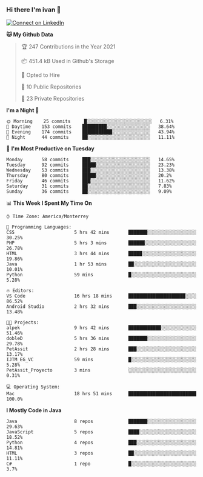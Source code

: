 ### Hi there I'm ivan 👋
[![Connect on LinkedIn](https://img.shields.io/badge/--linkedin?label=LinkedIn&logo=LinkedIn&style=social)](https://www.linkedin.com/in/ivanjtm)
<!--START_SECTION:waka-->
**🐱 My Github Data** 

> 🏆 247 Contributions in the Year 2021
 > 
> 📦 451.4 kB Used in Github's Storage 
 > 
> 💼 Opted to Hire
 > 
> 📜 10 Public Repositories 
 > 
> 🔑 23 Private Repositories  
 > 
**I'm a Night 🦉** 

```text
🌞 Morning    25 commits     █░░░░░░░░░░░░░░░░░░░░░░░░   6.31% 
🌆 Daytime    153 commits    █████████░░░░░░░░░░░░░░░░   38.64% 
🌃 Evening    174 commits    ███████████░░░░░░░░░░░░░░   43.94% 
🌙 Night      44 commits     ██░░░░░░░░░░░░░░░░░░░░░░░   11.11%

```
📅 **I'm Most Productive on Tuesday** 

```text
Monday       58 commits     ███░░░░░░░░░░░░░░░░░░░░░░   14.65% 
Tuesday      92 commits     █████░░░░░░░░░░░░░░░░░░░░   23.23% 
Wednesday    53 commits     ███░░░░░░░░░░░░░░░░░░░░░░   13.38% 
Thursday     80 commits     █████░░░░░░░░░░░░░░░░░░░░   20.2% 
Friday       46 commits     ███░░░░░░░░░░░░░░░░░░░░░░   11.62% 
Saturday     31 commits     ██░░░░░░░░░░░░░░░░░░░░░░░   7.83% 
Sunday       36 commits     ██░░░░░░░░░░░░░░░░░░░░░░░   9.09%

```


📊 **This Week I Spent My Time On** 

```text
⌚︎ Time Zone: America/Monterrey

💬 Programming Languages: 
CSS                      5 hrs 42 mins       ███████░░░░░░░░░░░░░░░░░░   30.25% 
PHP                      5 hrs 3 mins        ██████░░░░░░░░░░░░░░░░░░░   26.78% 
HTML                     3 hrs 44 mins       █████░░░░░░░░░░░░░░░░░░░░   19.86% 
Java                     1 hr 53 mins        ██░░░░░░░░░░░░░░░░░░░░░░░   10.01% 
Python                   59 mins             █░░░░░░░░░░░░░░░░░░░░░░░░   5.28%

🔥 Editors: 
VS Code                  16 hrs 18 mins      █████████████████████░░░░   86.52% 
Android Studio           2 hrs 32 mins       ███░░░░░░░░░░░░░░░░░░░░░░   13.48%

🐱‍💻 Projects: 
alpek                    9 hrs 42 mins       ████████████░░░░░░░░░░░░░   51.46% 
dobleD                   5 hrs 36 mins       ███████░░░░░░░░░░░░░░░░░░   29.78% 
PetAssit                 2 hrs 28 mins       ███░░░░░░░░░░░░░░░░░░░░░░   13.17% 
IJTM_EG_VC               59 mins             █░░░░░░░░░░░░░░░░░░░░░░░░   5.28% 
PetAssit_Proyecto        3 mins              ░░░░░░░░░░░░░░░░░░░░░░░░░   0.31%

💻 Operating System: 
Mac                      18 hrs 51 mins      █████████████████████████   100.0%

```

**I Mostly Code in Java** 

```text
Java                     8 repos             ███████░░░░░░░░░░░░░░░░░░   29.63% 
JavaScript               5 repos             ████░░░░░░░░░░░░░░░░░░░░░   18.52% 
Python                   4 repos             ███░░░░░░░░░░░░░░░░░░░░░░   14.81% 
HTML                     3 repos             ██░░░░░░░░░░░░░░░░░░░░░░░   11.11% 
C#                       1 repo              █░░░░░░░░░░░░░░░░░░░░░░░░   3.7%

```



<!--END_SECTION:waka-->

<!--
<p align="center">
  <img src ="https://github-readme-stats.vercel.app/api?username=ivanjtm&show_icons=true&count_private=true&theme=default&hide_border=true&include_all_commits=true?count_private=true">
  <img src ="https://github-readme-stats.vercel.app/api/top-langs/?username=ivanjtm&layout=compact&hide_border=true&langs_count=50">
  <img src="https://github-readme-stats.vercel.app/api/wakatime?username=ivanjtm&hide_border=true"> 
</p>
-->
